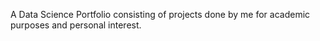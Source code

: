 A Data Science Portfolio consisting of projects done by me for academic purposes and personal interest.

